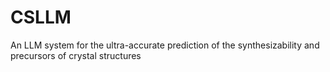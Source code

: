 # CSLLM
An LLM system for the ultra-accurate prediction of the synthesizability and precursors of crystal structures
